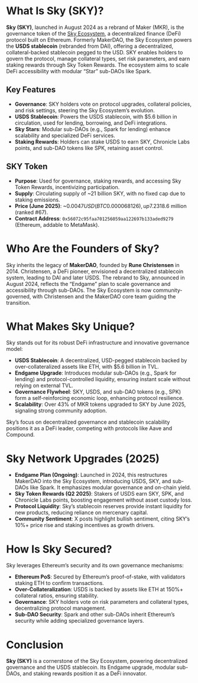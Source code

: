 ﻿# What Is Sky (SKY)?

**Sky (SKY)**, launched in August 2024 as a rebrand of Maker (MKR), is the governance token of the [Sky Ecosystem](https://sky.money/), a decentralized finance (DeFi) protocol built on Ethereum. Formerly MakerDAO, the Sky Ecosystem powers the **USDS stablecoin** (rebranded from DAI), offering a decentralized, collateral-backed stablecoin pegged to the USD. SKY enables holders to govern the protocol, manage collateral types, set risk parameters, and earn staking rewards through Sky Token Rewards. The ecosystem aims to scale DeFi accessibility with modular “Star” sub-DAOs like Spark.

## Key Features
- **Governance**: SKY holders vote on protocol upgrades, collateral policies, and risk settings, steering the Sky Ecosystem’s evolution.
- **USDS Stablecoin**: Powers the USDS stablecoin, with $5.6 billion in circulation, used for lending, borrowing, and DeFi integrations.
- **Sky Stars**: Modular sub-DAOs (e.g., Spark for lending) enhance scalability and specialized DeFi services.
- **Staking Rewards**: Holders can stake USDS to earn SKY, Chronicle Labs points, and sub-DAO tokens like SPK, retaining asset control.

## SKY Token
- **Purpose**: Used for governance, staking rewards, and accessing Sky Token Rewards, incentivizing participation.
- **Supply**: Circulating supply of ~21 billion SKY, with no fixed cap due to staking emissions.[](https://www.coingecko.com/en/coins/sky)
- **Price (June 2025)**: ~$0.0047 USD (BTC 0.000068126), up 7.2% in 24 hours and 15.3% in 7 days, with a market cap of ~$318.6 million (ranked #67).[](https://www.coingecko.com/en/coins/sky)
- **Contract Address**: `0x56072c95faa701256059aa122697b133aded9279` (Ethereum, addable to MetaMask).[](https://www.coingecko.com/en/coins/sky)

# Who Are the Founders of Sky?

Sky inherits the legacy of **MakerDAO**, founded by **Rune Christensen** in 2014. Christensen, a DeFi pioneer, envisioned a decentralized stablecoin system, leading to DAI and later USDS. The rebrand to Sky, announced in August 2024, reflects the “Endgame” plan to scale governance and accessibility through sub-DAOs. The Sky Ecosystem is now community-governed, with Christensen and the MakerDAO core team guiding the transition.

# What Makes Sky Unique?

Sky stands out for its robust DeFi infrastructure and innovative governance model:

- **USDS Stablecoin**: A decentralized, USD-pegged stablecoin backed by over-collateralized assets like ETH, with $5.6 billion in TVL.
- **Endgame Upgrade**: Introduces modular sub-DAOs (e.g., Spark for lending) and protocol-controlled liquidity, ensuring instant scale without relying on external TVL.
- **Governance Flywheel**: SKY, USDS, and sub-DAO tokens (e.g., SPK) form a self-reinforcing economic loop, enhancing protocol resilience.
- **Scalability**: Over 43% of MKR tokens upgraded to SKY by June 2025, signaling strong community adoption.

Sky’s focus on decentralized governance and stablecoin scalability positions it as a DeFi leader, competing with protocols like Aave and Compound.

# Sky Network Upgrades (2025)

- **Endgame Plan (Ongoing)**: Launched in 2024, this restructures MakerDAO into the Sky Ecosystem, introducing USDS, SKY, and sub-DAOs like Spark. It emphasizes modular governance and on-chain yield.
- **Sky Token Rewards (Q2 2025)**: Stakers of USDS earn SKY, SPK, and Chronicle Labs points, boosting engagement without asset custody loss.
- **Protocol Liquidity**: Sky’s stablecoin reserves provide instant liquidity for new products, reducing reliance on mercenary capital.
- **Community Sentiment**: X posts highlight bullish sentiment, citing SKY’s 10%+ price rise and staking incentives as growth drivers.

# How Is Sky Secured?

Sky leverages Ethereum’s security and its own governance mechanisms:

- **Ethereum PoS**: Secured by Ethereum’s proof-of-stake, with validators staking ETH to confirm transactions.
- **Over-Collateralization**: USDS is backed by assets like ETH at 150%+ collateral ratios, ensuring stability.
- **Governance**: SKY holders vote on risk parameters and collateral types, decentralizing protocol management.
- **Sub-DAO Security**: Spark and other sub-DAOs inherit Ethereum’s security while adding specialized governance layers.


# Conclusion

**Sky (SKY)** is a cornerstone of the Sky Ecosystem, powering decentralized governance and the USDS stablecoin. Its Endgame upgrade, modular sub-DAOs, and staking rewards position it as a DeFi innovator. 

```

